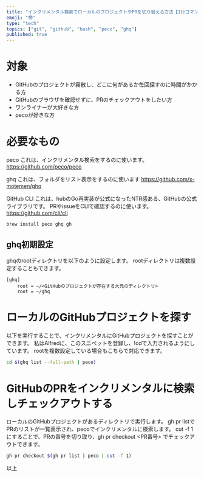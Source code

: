 ```yaml
---
title: "インクリメンタル検索でローカルのプロジェクトやPRを切り替える方法【1行コマンド】"
emoji: "😎"
type: "tech"
topics: ["git", "github", "bash", "peco", "ghq"]
published: true
---
```


# 対象
- GitHubのプロジェクトが霧散し、どこに何があるか毎回探すのに時間がかかる方
- GitHubのブラウザを確認せずに、PRのチェックアウトをしたい方
- ワンライナーが大好きな方
- pecoが好きな方

# 必要なもの
peco
これは、インクリメンタル検索をするのに使います。
https://github.com/peco/peco

ghq
これは、フォルダをリスト表示をするのに使います
https://github.com/x-motemen/ghq

GitHub CLI
これは、hubのGo再実装が公式になったNTR感ある、GitHubの公式ライブラリです。
PRやissueをCLIで確認するのに使います。
https://github.com/cli/cli

```bash
brew install peco ghq gh
```

## ghq初期設定
ghqのrootディレクトリを以下のように設定します。
rootディレクトリは複数設定することもできます。

```shell:~/.gitconfig
[ghq]
	root = ~/<GitHubのプロジェクトが存在する大元のディレクトリ>
	root = ~/ghq
```

# ローカルのGitHubプロジェクトを探す
以下を実行することで、インクリメンタルにGitHubプロジェクトを探すことができます。
私はAlfredに、このスニペットを登録し、!cdで入力されるようにしています。
rootを複数設定している場合もこちらで対応できます。

```bash
cd $(ghq list --full-path | peco)
```

# GitHubのPRをインクリメンタルに検索しチェックアウトする
ローカルのGitHubプロジェクトがあるディレクトリで実行します。
gh pr listでPRのリストが一覧表示され、pecoでインクリメンタルに検索します。
cut -f 1 にすることで、PRの番号を切り取り、gh pr checkout <PR番号> でチェックアウトできます。

```bash
gh pr checkout $(gh pr list | peco | cut -f 1)
```

以上

